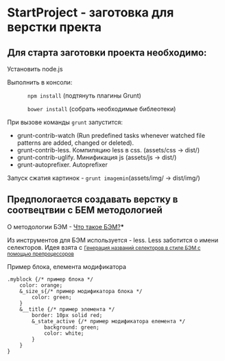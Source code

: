 <h1>StartProject - заготовка для верстки пректа</h1>
<h2>Для старта заготовки проекта необходимо:</h2>
<p>Установить node.js</p>
<p>Выполнить в консоли: 
<ul>
	<ol><code>npm install</code> (подтянуть плагины Grunt)</ol> 
	<ol><code>bower install</code> (собрать необходимые библеотеки)</ol>
</ul>
<p>При вызове команды <code>grunt</code> запустится:</p>
<ul>
	<li>grunt-contrib-watch (Run predefined tasks whenever watched file patterns are added, changed or deleted).</li>
	<li>grunt-contrib-less. Компиляцию less в css. (assets/css -> dist/)</li>
	<li>grunt-contrib-uglify. Минификация js (assets/js -> dist/)</li>
	<li>grunt-autoprefixer. Autoprefixer </li>
</ul>
<p>Запуск сжатия картинок - <code>grunt imagemin</code>(assets/img/ -> dist/img/)</p>
<h2>Предпологается создавать верстку в соотвецтвии с БЕМ методологией</h2>
<p>О методологии БЭМ - <a href="https://ru.bem.info/method/definitions/">Что такое БЭМ?</a><b>*</b></p>
<p>Из инструментов для БЭМ используется - less. Less заботится  о имени селекторов.
Идея взята с <a href="http://noteskeeper.ru/1139/"><small>Генерация названий селекторов в стиле БЭМ с помощью препроцессоров</small></a></p>
<p>Пример блока, елемента модификатора</p>
<p><code>.myblock {/* пример блока */
    color: orange;
    &_size_s{/* пример модификатора блока */
    	color: green;
	}
    &__title {/* пример элемента */
    	border: 10px solid red;
        &_state_active {/* пример модификатора елемента */
            background: green;
            color: white;
        }
    }
}</code></p>